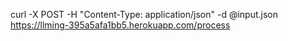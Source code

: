 curl -X POST -H "Content-Type: application/json" -d @input.json https://llming-395a5afa1bb5.herokuapp.com/process